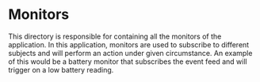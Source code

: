 # Monitors

This directory is responsible for containing all the monitors of the
application. In this application, monitors are used to subscribe to
different subjects and will perform an action under given circumstance.
An example of this would be a battery monitor that subscribes the event
feed and will trigger on a low battery reading.
